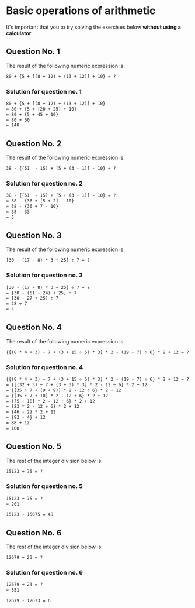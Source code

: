 # Basic operations of arithmetic

It's important that you to try solving the exercises below __without using a calculator__.

## Question No. 1

The result of the following numeric expression is:

```txt
80 + {5 + [(8 + 12) + (13 + 12)] + 10} = ?
```

### Solution for question no. 1

```txt
80 + {5 + [(8 + 12) + (13 + 12)] + 10}
= 80 + {5 + [20 + 25] + 10}
= 80 + {5 + 45 + 10}
= 80 + 60
= 140
```

## Question No. 2

The result of the following numeric expression is:

```txt
38 - {(51  - 15) + [5 + (3 - 1)] - 10} = ?
```

### Solution for question no. 2

```txt
38 - {(51  - 15) + [5 + (3 - 1)] - 10} = ?
= 38 - {36 + [5 + 2] - 10}
= 38 - {36 + 7 - 10}
= 38 - 33
= 5
```

## Question No. 3

The result of the following numeric expression is:

```txt
[30 - (17 - 8) * 3 + 25] ÷ 7 = ?
```

### Solution for question no. 3

```txt
[30 - (17 - 8) * 3 + 25] ÷ 7 = ?
= [30 - (51 - 24) + 25] ÷ 7
= [30 - 27 + 25] ÷ 7
= 28 ÷ 7
= 4
```

## Question No. 4

The result of the following numeric expression is:

```txt
{[(8 * 4 + 3) ÷ 7 + (3 + 15 ÷ 5) * 3] * 2 - (19 - 7) ÷ 6} * 2 + 12 = ?
```

### Solution for question no. 4

```txt
{[(8 * 4 + 3) ÷ 7 + (3 + 15 ÷ 5) * 3] * 2 - (19 - 7) ÷ 6} * 2 + 12 = ?
= {[(32 + 3) ÷ 7 + (3 + 3) * 3] * 2 - 12 ÷ 6} * 2 + 12
= {[35 ÷ 7 + (9 + 9)] * 2 - 12 ÷ 6} * 2 + 12
= {[35 ÷ 7 + 18] * 2 - 12 ÷ 6} * 2 + 12
= {[5 + 18] * 2 - 12 ÷ 6} * 2 + 12
= {23 * 2 - 12 ÷ 6} * 2 + 12
= {46 - 2} * 2 + 12
= {92 - 4} + 12
= 88 + 12
= 100
```

## Question No. 5

The rest of the integer division below is:

```txt
15123 ÷ 75 = ?
```

### Solution for question no. 5

```txt
15123 ÷ 75 = ?
= 201

15123 - 15075 = 48
```

## Question No. 6

The rest of the integer division below is:

```txt
12679 ÷ 23 = ?
```

### Solution for question no. 6

```txt
12679 ÷ 23 = ?
= 551

12679 - 12673 = 6
```
